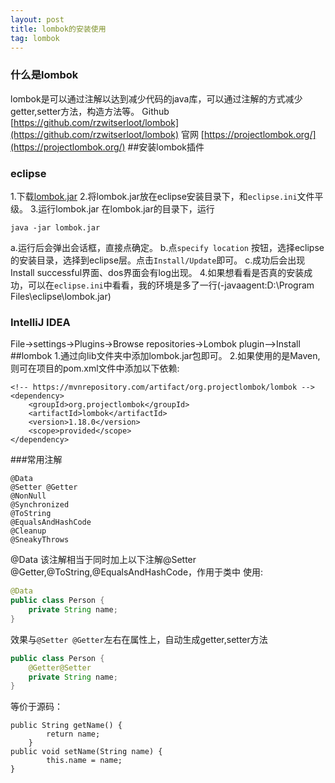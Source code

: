 ```yaml
---
layout: post
title: lombok的安装使用
tag: lombok
---
```


### 什么是lombok
lombok是可以通过注解以达到减少代码的java库，可以通过注解的方式减少getter,setter方法，构造方法等。
Github [https://github.com/rzwitserloot/lombok](https://github.com/rzwitserloot/lombok)
官网 [https://projectlombok.org/](https://projectlombok.org/)
##安装lombok插件

### eclipse
1.下载[lombok.jar](https://projectlombok.org/download.html)
2.将lombok.jar放在eclipse安装目录下，和`eclipse.ini`文件平级。
3.运行lombok.jar
    在lombok.jar的目录下，运行
```jshelllanguage
java -jar lombok.jar 
```
a.运行后会弹出会话框，直接点确定。
b.点`specify location` 按钮，选择eclipse的安装目录，选择到eclipse层。点击`Install/Update`即可。
c.成功后会出现Install successful界面、dos界面会有log出现。
4.如果想看看是否真的安装成功，可以在`eclipse.ini`中看看，我的环境是多了一行(-javaagent:D:\Program Files\eclipse\lombok.jar)
### IntelliJ IDEA
File->settings->Plugins->Browse repositories->Lombok plugin-->Install
##lombok
1.通过向lib文件夹中添加lombok.jar包即可。
2.如果使用的是Maven,则可在项目的pom.xml文件中添加以下依赖:
```
<!-- https://mvnrepository.com/artifact/org.projectlombok/lombok -->
<dependency>
    <groupId>org.projectlombok</groupId>
    <artifactId>lombok</artifactId>
    <version>1.18.0</version>
    <scope>provided</scope>
</dependency>
```
###常用注解
```
@Data 
@Setter @Getter 
@NonNull 
@Synchronized
@ToString 
@EqualsAndHashCode
@Cleanup
@SneakyThrows
```
@Data
该注解相当于同时加上以下注解@Setter @Getter,@ToString,@EqualsAndHashCode，作用于类中 使用:
```java
@Data
public class Person {
    private String name;
}
```
效果与`@Setter @Getter`左右在属性上，自动生成getter,setter方法
```java
public class Person {
    @Getter@Setter
    private String name;
}
```
等价于源码：
```
public String getName() {
        return name;
    }
public void setName(String name) {
        this.name = name;
}
```
